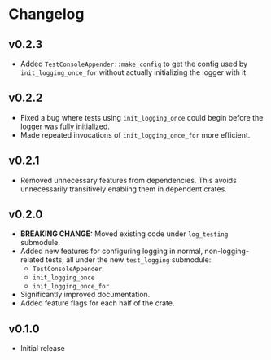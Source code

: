 # Changelog

## v0.2.3
* Added `TestConsoleAppender::make_config` to get the config used by `init_logging_once_for`
  without actually initializing the logger with it.

## v0.2.2
* Fixed a bug where tests using `init_logging_once` could begin before the logger was fully initialized.
* Made repeated invocations of `init_logging_once_for` more efficient.

## v0.2.1
* Removed unnecessary features from dependencies.
  This avoids unnecessarily transitively enabling them in dependent crates.

## v0.2.0
* **BREAKING CHANGE:** Moved existing code under `log_testing` submodule.
* Added new features for configuring logging in normal, non-logging-related tests,
  all under the new `test_logging` submodule:
   - `TestConsoleAppender`
   - `init_logging_once`
   - `init_logging_once_for`
* Significantly improved documentation.
* Added feature flags for each half of the crate.

## v0.1.0
* Initial release
